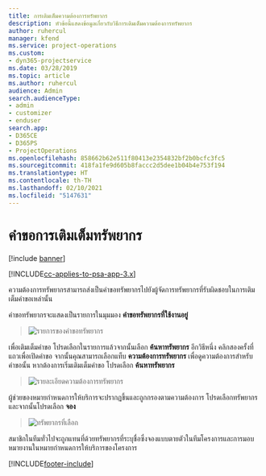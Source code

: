 ```yaml
---
title: การเติมเต็มความต้องการทรัพยากร
description: หัวข้อนี้แสดงข้อมูลเกี่ยวกับวิธีการเติมเต็มความต้องการทรัพยากร
author: ruhercul
manager: kfend
ms.service: project-operations
ms.custom:
- dyn365-projectservice
ms.date: 03/28/2019
ms.topic: article
ms.author: ruhercul
audience: Admin
search.audienceType:
- admin
- customizer
- enduser
search.app:
- D365CE
- D365PS
- ProjectOperations
ms.openlocfilehash: 858662b62e511f80413e2354832bf2b0bcfc3fc5
ms.sourcegitcommit: 418fa1fe9d605b8faccc2d5dee1b04b4e753f194
ms.translationtype: HT
ms.contentlocale: th-TH
ms.lasthandoff: 02/10/2021
ms.locfileid: "5147631"
---
```

# <a name="fulfilling-resource-requests"></a>คำขอการเติมเต็มทรัพยากร

[!include [banner](../includes/psa-now-project-operations.md)]

[!INCLUDE[cc-applies-to-psa-app-3.x](../includes/cc-applies-to-psa-app-3x.md)]

ความต้องการทรัพยากรสามารถส่งเป็นคำขอทรัพยากรไปยังผู้จัดการทรัพยากรที่รับผิดชอบในการเติมเต็มคำขอเหล่านั้น

คำขอทรัพยากรจะแสดงเป็นรายการในมุมมอง **คำขอทรัพยากรที่ใช้งานอยู่**

> ![รายการของคำขอทรัพยากร](media/Resource-Management-image59.png)

เพื่อเติมเต็มคำขอ โปรดเลือกในรายการแล้วจากนั้นเลือก **ค้นหาทรัพยากร** อีกวิธีหนึ่ง คลิกสองครั้งที่แถวเพื่อเปิดคำขอ จากนั้นคุณสามารถเลือกแท็บ **ความต้องการทรัพยากร** เพื่อดูความต้องการสำหรับคำขอนั้น หากต้องการเริ่มเติมเต็มคำขอ โปรดเลือก **ค้นหาทรัพยากร**

> ![รายละเอียดความต้องการทรัพยากร](media/Resource-Management-image60.png)

ผู้ช่วยของหมายกำหนดการให้บริการจะปรากฏขึ้นและถูกกรองตามความต้องการ โปรดเลือกทรัพยากร และจากนั้นโปรดเลือก **จอง**

> ![ทรัพยากรที่เลือก](media/Resource-Management-image61.png)

สมาชิกในทีมทั่วไปจะถูกแทนที่ด้วยทรัพยากรที่ระบุชื่อซึ่งจองแบบตายตัวในทีมโครงการและการมอบหมายงานในหมายกำหนดการให้บริการของโครงการ


[!INCLUDE[footer-include](../includes/footer-banner.md)]